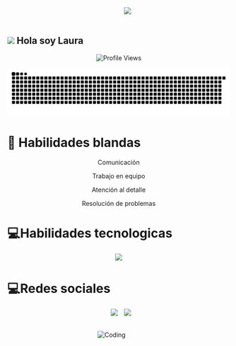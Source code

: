 <!--gif del gatito-->
<img align= "right" width= "240" src= "https://pa1.narvii.com/6580/8098c6e9207376889eeb0532d9f5a0723c4d73f5_hq.gif"/>
<br>
<br>

<!--gif de la mano saludando-->
## <img src="https://raw.githubusercontent.com/nixin72/nixin72/master/wave.gif" width="50px"></img> Hola soy Laura
<!--imagen de los commits-->
<p align = "center">
	<img src = "https://komarev.com/ghpvc/?username=10kartik&style=plastic&color=blueviolet" alt = "Profile Views"/>
</p>
<p align = "center">
	<img src = "https://github.com/7oSkaaa/7oSkaaa/blob/output/github-contribution-grid-snake.svg?" alt = "Snake Game"/>
</p>


<!--habilidades blandas-->
<h1 align="left">🧠 Habilidades blandas</h1>
	<p align="center"> Comunicación </p> 
 	<p align="center">Trabajo en equipo </p> 
	<p align="center">Atención al detalle </p> 
	<p align="center">Resolución de problemas </p> 
	
<!--txt habilidades tecnologicas-->
<h1 align="left">💻Habilidades tecnologicas</h1>
<!--imagenes habilidades tecnologicas-->
<p align="center">
	<a href="https://skillicons.dev">
    		<img src="https://skillicons.dev/icons?i=git,css,html,github,ruby,heroku,discord,postgres,figma,github,html,js,mysql,nextjs,postman,react,vscode=14" />
  	</a>
</p>
<!--imagenes de las redes sociales-->
<!--txt habilidades tecnologicas-->
<h1 align="left">💻Redes sociales</h1>
<p align="center">
 <div align="center"  class="icons-social" style="margin-left: 10px;">
      <a style="margin-left: 10px;"  target="_blank" href="https://www.linkedin.com/in/lauraramirezodar/">
			<img src="https://img.icons8.com/doodle/40/000000/linkedin--v2.png"></a>
      <a style="margin-left: 10px;" target="_blank" href="https://github.com/LauraOdar">
		  <img src="https://img.icons8.com/doodle/40/000000/github--v1.png"></a>
		  <a style="margin-left: 10px;" target="_blank" href="https://stackoverflow.com/users/12053852/saurabh-chavan?tab=profile">
 </div>   
</p>
<!--michi-->
<img align="right" alt="Coding" width="300" src="https://cdn.dribbble.com/users/1277312/screenshots/14733298/media/39b1045e593737587dd60e42c8422d1f.gif" >
